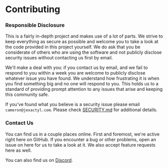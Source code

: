 # Contributing

### Responsible Disclosure

This is a fairly in-depth project and makes use of a lot of parts. We strive to keep everything as secure as possible
and welcome you to take a look at the code provided in this project yourself. We do ask that you be considerate of
others who are using the software and not publicly disclose security issues without contacting us first by email.

We'll make a deal with you: if you contact us by email, and we fail to respond to you within a week you are welcome to
publicly disclose whatever issue you have found. We understand how frustrating it is when you find something big and
no one will respond to you. This holds us to a standard of providing prompt attention to any issues that arise and
keeping this community safe.

If you've found what you believe is a security issue please email `cameron@jexactyl.com`. Please check
[SECURITY.md](/SECURITY.md) for additional details.

### Contact Us

You can find us in a couple places online. First and foremost, we're active right here on GitHub. If you encounter a
bug or other problems, open an issue on here for us to take a look at it. We also accept feature requests here as well.

You can also find us on [Discord](https://discord.gg/qttGR4Z5Pk).
